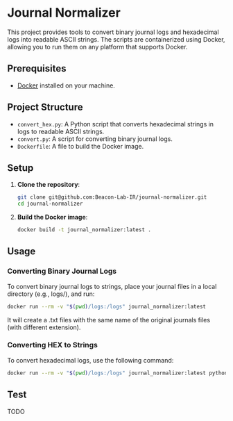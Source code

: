 # Journal Normalizer

This project provides tools to convert binary journal logs and hexadecimal logs into readable ASCII strings. The scripts are containerized using Docker, allowing you to run them on any platform that supports Docker.

## Prerequisites

- [Docker](https://www.docker.com/get-started) installed on your machine.

## Project Structure

- `convert_hex.py`: A Python script that converts hexadecimal strings in logs to readable ASCII strings.
- `convert.py`: A script for converting binary journal logs.
- `Dockerfile`: A file to build the Docker image.

## Setup

1. **Clone the repository**:

   ```bash
   git clone git@github.com:Beacon-Lab-IR/journal-normalizer.git
   cd journal-normalizer
   ```

1. **Build the Docker image**:

    ```bash
    docker build -t journal_normalizer:latest .
    ```
## Usage
### Converting Binary Journal Logs
To convert binary journal logs to strings, place your journal files in a local directory (e.g., logs/), and run:
 ```bash
docker run --rm -v "$(pwd)/logs:/logs" journal_normalizer:latest
```
It will create a .txt files with the same name of the original journals files (with different extension).

### Converting HEX to Strings 
To convert hexadecimal logs, use the following command:
 ```bash
docker run --rm -v "$(pwd)/logs:/logs" journal_normalizer:latest python3 /code/hex_to_string.py /logs/input_log.txt /logs/converted_output.txt
```

## Test

TODO

